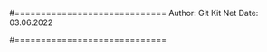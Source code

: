 #=============================
Author:   Git Kit Net
Date:     03.06.2022

#=============================
